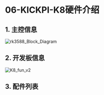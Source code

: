 # 06-KICKPI-K8硬件介绍



## 1. 主控信息

![rk3588_Block_Diagram](http://tanzhtanzh.oss-cn-shenzhen.aliyuncs.com/img/rk3588_Block_Diagram.png)



## 2. 开发板信息

![K8_fun_v2](http://tanzhtanzh.oss-cn-shenzhen.aliyuncs.com/img/K8_fun_v2.jpg)



## 3. 配件列表






